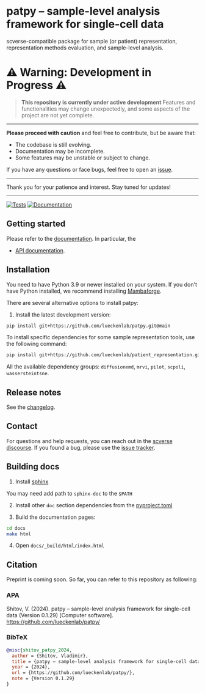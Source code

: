 # patpy – sample-level analysis framework for single-cell data

scverse-compatible package for sample (or patient) representation, representation methods evaluation, and sample-level analysis.

# ⚠️ Warning: Development in Progress ⚠️

> **This repository is currently under active development**
> Features and functionalities may change unexpectedly, and some aspects of the project are not yet complete.

---

**Please proceed with caution** and feel free to contribute, but be aware that:

-   The codebase is still evolving.
-   Documentation may be incomplete.
-   Some features may be unstable or subject to change.

If you have any questions or face bugs, feel free to open an [issue](https://github.com/lueckenlab/patpy/issues).

---

Thank you for your patience and interest. Stay tuned for updates!

---

[![Tests][badge-tests]][link-tests]
[![Documentation][badge-docs]][link-docs]

[badge-tests]: https://img.shields.io/github/actions/workflow/status/lueckenlab/patpy/test.yaml?branch=main
[link-tests]: https://github.com/lueckenlab/patpy/actions/workflows/test.yml
[badge-docs]: https://img.shields.io/readthedocs/patpy

## Getting started

Please refer to the [documentation][link-docs]. In particular, the

-   [API documentation][link-api].

## Installation

You need to have Python 3.9 or newer installed on your system. If you don't have
Python installed, we recommend installing [Mambaforge](https://github.com/conda-forge/miniforge#mambaforge).

There are several alternative options to install patpy:

<!--
1) Install the latest release of `patpy` from `PyPI <https://pypi.org/project/patpy/>`_:

```bash
pip install patpy
```
-->

1. Install the latest development version:

```bash
pip install git+https://github.com/lueckenlab/patpy.git@main
```

To install specific dependencies for some sample representation tools, use the following command:

```bash
pip install git+https://github.com/lueckenlab/patient_representation.git@main[pilot]
```

All the available dependency groups: `diffusionemd`, `mrvi`, `pilot`, `scpoli`, `wassersteintsne`.

## Release notes

See the [changelog][changelog].

## Contact

For questions and help requests, you can reach out in the [scverse discourse][scverse-discourse].
If you found a bug, please use the [issue tracker][issue-tracker].

## Building docs

1. Install [sphinx](https://www.sphinx-doc.org/en/master/usage/installation.html)

You may need add path to `sphinx-doc` to the `$PATH`

2. Install other `doc` section dependencies from the [pyproject.toml](https://github.com/lueckenlab/patpy/blob/main/pyproject.toml)

3. Build the documentation pages:

```bash
cd docs
make html
```

4. Open `docs/_build/html/index.html`

## Citation

Preprint is coming soon. So far, you can refer to this repository as following:

### APA

Shitov, V. (2024). patpy – sample-level analysis framework for single-cell data (Version 0.1.29) [Computer software]. https://github.com/lueckenlab/patpy/

### BibTeX

```bibtex
@misc{shitov_patpy_2024,
  author = {Shitov, Vladimir},
  title = {patpy – sample-level analysis framework for single-cell data},
  year = {2024},
  url = {https://github.com/lueckenlab/patpy/},
  note = {Version 0.1.29}
}
```

[scverse-discourse]: https://discourse.scverse.org/
[issue-tracker]: https://github.com/lueckenlab/patpy/issues
[changelog]: https://patpy.readthedocs.io/latest/changelog.html
[link-docs]: https://patpy.readthedocs.io
[link-api]: https://patpy.readthedocs.io/latest/api.html
